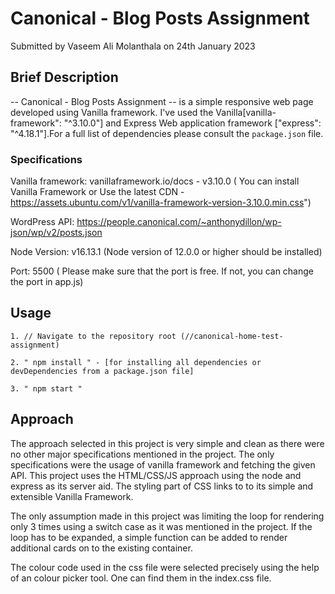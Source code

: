 # Canonical - Blog Posts Assignment

Submitted by Vaseem Ali Molanthala on 24th January 2023


## Brief Description

-- Canonical - Blog Posts Assignment -- is a simple responsive web page developed using Vanilla framework. I've used the Vanilla[vanilla-framework": "^3.10.0"] and Express Web application framework ["express": "^4.18.1"].For a full list of dependencies please consult the `package.json` file.


### Specifications

Vanilla framework: vanillaframework.io/docs  - v3.10.0 ( You can install Vanilla Framework or Use the latest CDN - https://assets.ubuntu.com/v1/vanilla-framework-version-3.10.0.min.css")

WordPress API: https://people.canonical.com/~anthonydillon/wp-json/wp/v2/posts.json 

Node Version: v16.13.1 (Node version of 12.0.0 or higher should be installed)

Port: 5500 ( Please make sure that the port is free. If not, you can change the port in app.js)


## Usage

```
1. // Navigate to the repository root (//canonical-home-test-assignment)

2. " npm install " - [for installing all dependencies or devDependencies from a package.json file]

3. " npm start "
```


## Approach

The approach selected in this project is very simple and clean as there were no other major specifications mentioned in the project. The only specifications were the usage of vanilla framework and fetching the given API. This project uses the HTML/CSS/JS approach using the node and express as its server aid. The styling part of CSS links to to its simple and extensible Vanilla Framework. 

The only assumption made in this project was limiting the loop for rendering only 3 times using a switch case as it was mentioned in the project. If the loop has to be expanded, a simple function can be added to render additional cards on to the existing container.

The colour code used in the css file were selected precisely using the help of an colour picker tool. One can find them in the index.css file.